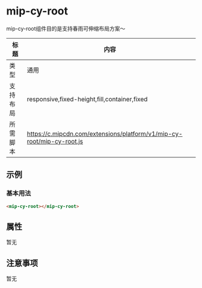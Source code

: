 # mip-cy-root

mip-cy-root组件目的是支持春雨可伸缩布局方案～

标题|内容
----|----
类型|通用
支持布局|responsive,fixed-height,fill,container,fixed
所需脚本|https://c.mipcdn.com/extensions/platform/v1/mip-cy-root/mip-cy-root.js

## 示例

### 基本用法

```html
<mip-cy-root></mip-cy-root>
```

## 属性

暂无

## 注意事项

暂无
